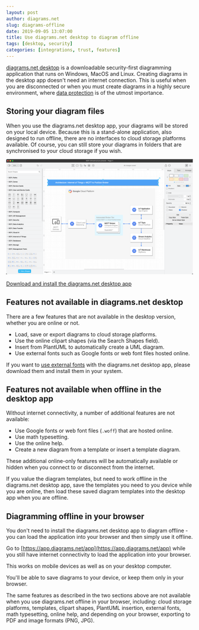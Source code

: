 ```yaml
---
layout: post
author: diagrams.net
slug: diagrams-offline
date: 2019-09-05 13:07:00
title: Use diagrams.net desktop to diagram offline
tags: [desktop, security]
categories: [integrations, trust, features]
---
```


[diagrams.net desktop](https://get.diagrams.net) is a downloadable security-first diagramming application that runs on Windows, MacOS and Linux. Creating diagrams in the desktop app doesn't need an internet connection. This is useful when you are disconnected or when you must create diagrams in a highly secure environment, where [data protection](data-protection.html) is of the utmost importance.

## Storing your diagram files

When you use the diagrams.net desktop app, your diagrams will be stored on your local device. Because this is a stand-alone application, also designed to run offline, there are no interfaces to cloud storage platforms available. Of course, you can still store your diagrams in folders that are synchronised to your cloud storage if you wish.

<img src="/assets/img/blog/desktop.png" style="max-width:100%;height:auto;" alt="The diagrams.net desktop app works on MacOS, Windows and Linux">

[Download and install the diagrams.net desktop app](https://get.diagrams.net)

## Features not available in diagrams.net desktop

There are a few features that are not available in the desktop version, whether you are online or not.

- Load, save or export diagrams to cloud storage platforms.
- Use the online clipart shapes (via the Search Shapes field).
- Insert from PlantUML to automatically create a UML diagram.
- Use external fonts such as Google fonts or web font files hosted online.

If you want to [use external fonts](external-fonts.html) with the diagrams.net desktop app, please download them and install them in your system.  

## Features not available when offline in the desktop app

Without internet connectivity, a number of additional features are not available:

- Use Google fonts or web font files (``.woff``) that are hosted online.
- Use math typesetting.
- Use the online help.
- Create a new diagram from a template or insert a template diagram.

These additional online-only features will be automatically available or hidden when you connect to or disconnect from the internet.

If you value the diagram templates, but need to work offline in the diagrams.net desktop app, save the templates you need to you device while you are online, then load these saved diagram templates into the desktop app when you are offline.

## Diagramming offline in your browser

You don't need to install the diagrams.net desktop app to diagram offline - you can load the application into your browser and then simply use it offline.

Go to [https://app.diagrams.net/app](https://app.diagrams.net/app) while you still have internet connectivity to load the application into your browser.

This works on mobile devices as well as on your desktop computer.

You'll be able to save diagrams to your device, or keep them only in your browser.

The same features as described in the two sections above are not available when you use diagrams.net offline in your browser, including: cloud storage platforms, templates, clipart shapes, PlantUML insertion, external fonts, math typesetting, online help, and depending on your browser, exporting to PDF and image formats (PNG, JPG).
